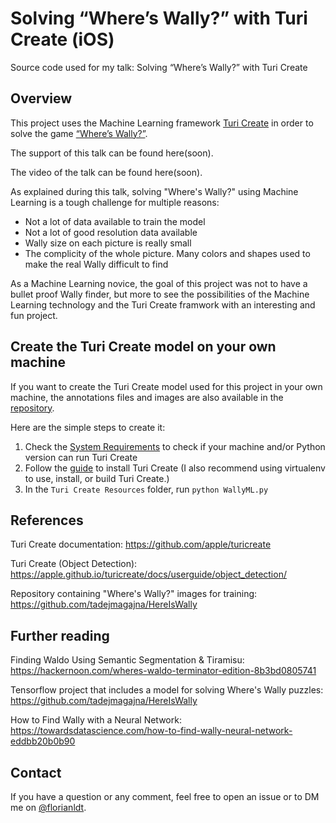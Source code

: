 # Solving “Where’s Wally?” with Turi Create (iOS)
Source code used for my talk: Solving “Where’s Wally?” with Turi Create

## Overview
This project uses the Machine Learning framework [Turi Create](https://github.com/apple/turicreate) in order to solve the game  [“Where’s Wally?”](https://en.wikipedia.org/wiki/Where%27s_Wally%3F).

The support of this talk can be found here(soon).

The video of the talk can be found here(soon).

As explained during this talk, solving "Where's Wally?" using Machine Learning is a tough challenge for multiple reasons:
- Not a lot of data available to train the model
- Not a lot of good resolution data available
- Wally size on each picture is really small
- The complicity of the whole picture. Many colors and shapes used to make the real Wally difficult to find

As a Machine Learning novice, the goal of this project was not to have a bullet proof Wally finder, but more to see the possibilities of the Machine Learning technology and the Turi Create framwork with an interesting and fun project. 

## Create the Turi Create model on your own machine

If you want to create the Turi Create model used for this project in your own machine, the annotations files and images are also available in the [repository](https://github.com/FlorianLdt/WallyML/tree/master/Turi%20Create%20Resources).

Here are the simple steps to create it:
1. Check the [System Requirements](https://github.com/apple/turicreate#system-requirements) to check if your machine and/or Python version can run Turi Create
2. Follow the [guide](https://github.com/apple/turicreate#installation) to install Turi Create (I also recommend using virtualenv to use, install, or build Turi Create.)
3. In the `Turi Create Resources` folder, run `python WallyML.py`

## References
Turi Create documentation: https://github.com/apple/turicreate

Turi Create (Object Detection): https://apple.github.io/turicreate/docs/userguide/object_detection/

Repository containing "Where's Wally?" images for training: https://github.com/tadejmagajna/HereIsWally

## Further reading
Finding Waldo Using Semantic Segmentation & Tiramisu: https://hackernoon.com/wheres-waldo-terminator-edition-8b3bd0805741

Tensorflow project that includes a model for solving Where's Wally puzzles: https://github.com/tadejmagajna/HereIsWally

How to Find Wally with a Neural Network: https://towardsdatascience.com/how-to-find-wally-neural-network-eddbb20b0b90

## Contact
If you have a question or any comment, feel free to open an issue or to DM me on [@florianldt](https://twitter.com/florianldt).

